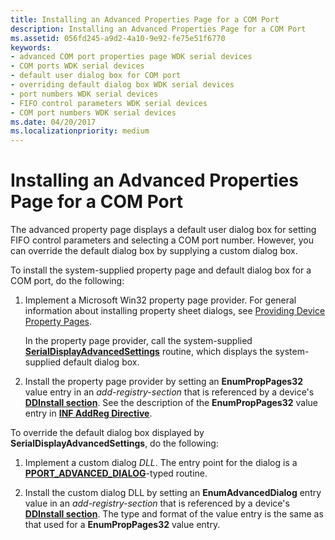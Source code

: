 ```yaml
---
title: Installing an Advanced Properties Page for a COM Port
description: Installing an Advanced Properties Page for a COM Port
ms.assetid: 056fd245-a9d2-4a10-9e92-fe75e51f6770
keywords:
- advanced COM port properties page WDK serial devices
- COM ports WDK serial devices
- default user dialog box for COM port
- overriding default dialog box WDK serial devices
- port numbers WDK serial devices
- FIFO control parameters WDK serial devices
- COM port numbers WDK serial devices
ms.date: 04/20/2017
ms.localizationpriority: medium
---
```


# Installing an Advanced Properties Page for a COM Port

The advanced property page displays a default user dialog box for setting FIFO control parameters and selecting a COM port number. However, you can override the default dialog box by supplying a custom dialog box.

To install the system-supplied property page and default dialog box for a COM port, do the following:

1. Implement a Microsoft Win32 property page provider. For general information about installing property sheet dialogs, see [Providing Device Property Pages](../install/overview-of-device-property-pages.md).

    In the property page provider, call the system-supplied [**SerialDisplayAdvancedSettings**](/windows/desktop/api/msports/nf-msports-serialdisplayadvancedsettings) routine, which displays the system-supplied default dialog box.

2. Install the property page provider by setting an **EnumPropPages32** value entry in an *add-registry-section* that is referenced by a device's [**DDInstall section**](../install/inf-ddinstall-section.md). See the description of the **EnumPropPages32** value entry in [**INF AddReg Directive**](../install/inf-addreg-directive.md).

To override the default dialog box displayed by **SerialDisplayAdvancedSettings**, do the following:

1. Implement a custom dialog *DLL*. The entry point for the dialog is a [**PPORT\_ADVANCED\_DIALOG**](/previous-versions/windows/hardware/drivers/ff546956(v=vs.85))-typed routine.

2. Install the custom dialog DLL by setting an **EnumAdvancedDialog** entry value in an *add-registry-section* that is referenced by a device's [**DDInstall section**](../install/inf-ddinstall-section.md). The type and format of the value entry is the same as that used for a **EnumPropPages32** value entry.